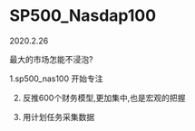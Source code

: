 # SP500_Nasdap100


2020.2.26

最大的市场怎能不浸泡?

1.sp500_nas100 开始专注


2. 反推600个财务模型,更加集中,也是宏观的把握


3. 用计划任务采集数据

